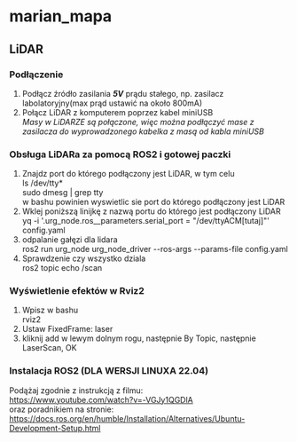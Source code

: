 # marian_mapa
## LiDAR
### Podłączenie
1. Podłącz źródło zasilania ***5V*** prądu stałego, np. zasilacz labolatoryjny(max prąd ustawić na około 800mA)
2. Połącz LiDAR z komputerem poprzez kabel miniUSB  
*Masy w LiDARZE są połączone, więc można podłączyć mase z zasilacza do wyprowadzonego kabelka z masą od kabla miniUSB*
### Obsługa LiDARa za pomocą ROS2 i gotowej paczki
1. Znajdz port do którego podłączony jest LiDAR, w tym celu  
ls /dev/tty*  
sudo dmesg | grep tty  
w bashu powinien wyswietlic sie port do którego podłączony jest LiDAR
2. Wklej poniższą linijkę z nazwą portu do którego jest podłączony LiDAR  
yq -i '.urg_node.ros__parameters.serial_port = "/dev/ttyACM[tutaj]"' config.yaml
3. odpalanie gałęzi dla lidara  
ros2 run urg_node urg_node_driver --ros-args --params-file config.yaml
4. Sprawdzenie czy wszystko dziala  
ros2 topic echo /scan
### Wyświetlenie efektów w Rviz2
1. Wpisz w bashu  
rviz2
2. Ustaw FixedFrame: laser
3. kliknij add w lewym dolnym rogu, następnie By Topic, następnie LaserScan, OK
### Instalacja ROS2 (DLA WERSJI LINUXA 22.04)
Podążaj zgodnie z instrukcją z filmu:  
https://www.youtube.com/watch?v=-VGJy1QGDlA  
oraz poradnikiem na stronie:  
https://docs.ros.org/en/humble/Installation/Alternatives/Ubuntu-Development-Setup.html  

